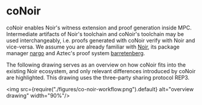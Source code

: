 # coNoir

coNoir enables Noir's witness extension and proof generation inside MPC. Intermediate artifacts of Noir's toolchain and coNoir's toolchain may be used interchangeably, i.e. proofs generated with coNoir verify with Noir and vice-versa. We assume you are already familiar with [Noir](https://aztec.network/noir), its package manager [nargo](https://docs.aztec.network/aztec/glossary#nargo) and Aztec's proof system [barretenberg](https://github.com/AztecProtocol/barretenberg).

The following drawing serves as an overview on how coNoir fits into the existing Noir ecosystem, and only relevant differences introduced by coNoir are highlighted. This drawing uses the three-party sharing protocol REP3.

<img src={require("./figures/co-noir-workflow.png").default} alt="overview drawing" width="90%"/>
